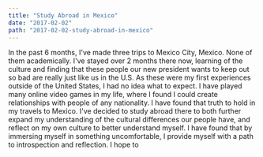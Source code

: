 ```yaml
---
title: "Study Abroad in Mexico"
date: "2017-02-02"
path: "2017-02-02-study-abroad-in-mexico"
---
```


In the past 6 months, I've made three trips to Mexico City, Mexico. None of them academically. I've stayed over 2 months there now, learning of the culture and finding that these people our new president wants to keep out so bad are really just like us in the U.S. As these were my first experiences outside of the United States, I had no idea what to expect. I have played many online video games in my life, where I found I could create relationships with people of any nationality. I have found that truth to hold in my travels to Mexico. I've decided to study abroad there to both further expand my understanding of the cultural differences our people have, and reflect on my own culture to better understand myself. I have found that by immersing myself in something uncomfortable, I provide myself with a path to introspection and reflection. I hope to
